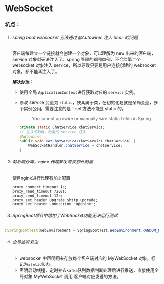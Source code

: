# WebSocket

### 坑点：

1. ###### spring boot websocket 无法通过 @Autowired 注入 bean 的问题

   客户端每建立一个链接就会创建一个对象，可以理解为 new 出来的客户端，service 对象就无法注入了。spring 管理的都是单例，不会给第二个 websocket 对象注入 service，所以导致只要是用户连接创建的 websocket 对象，都不能再注入了。

   **解决办法：**

   - 使用全局 `ApplicationContext`进行获取对应的 `service` 实例。

   - 修改 service 变量为 `static`，使其属于类，在初始化是就是全局变量，多个实例公用。需要注意的是：set 方法不能是 static 的。

     > You cannot autowire or manually wire static fields in Spring

     ```java
     private static ChatService chatService;
     // 注入的时候，给类的 service 注入
     @Autowired
     public void setChatService(ChatService chatService) {
         WebSocketHandler.chatService = chatService;
     }
     ```

2. ###### 前后端分离，nginx 代理转发需要额外配置

   使用nginx进行代理有加上配置

   ```nginx
   proxy_connect_timeout 4s; 
   proxy_read_timeout 7200s; 
   proxy_send_timeout 12s; 
   proxy_set_header Upgrade $http_upgrade;
   proxy_set_header Connection "upgrade";
   ```


3. ###### SpringBoot项目中增加了WebSocket功能无法运行测试

```java
@SpringBootTest(webEnvironment = SpringBootTest.WebEnvironment.RANDOM_PORT)
```

4. ###### 全局监听发送

   - websocket 中声明用来存放每个客户端对应的 MyWebSocket 对象，标记为`static`状态。
   - 声明启动线程，定时拉去`kafka`队列数据判断处理后进行推送，直接使用全局对象 MyWebSocket 调用 客户端对应发送的方法。

   